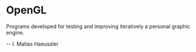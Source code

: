 # OpenGL

Programs developed for testing and improving iteratively a personal graphic engine.

-- I. Matías Haeussler
